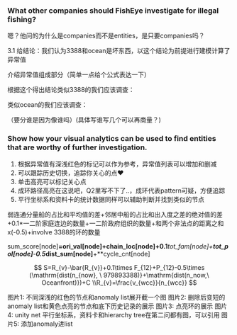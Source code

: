 ### What other companies should FishEye investigate for illegal fishing?

嗯？他问的为什么是companies而不是entities，是只要companies吗？

3.1 给结论：我们认为3388和ocean是坏东西，以这个结论为前提进行建模计算了异常值

介绍异常值组成部分（简单一点给个公式表达一下）

根据这个得出结论类似3388的我们应该调查：

类似ocean的我们应该调查：

（要分谁是因为像谁吗）(具体写谁写几个可以再商量？)



### Show how your visual analytics can be used to find entities that are worthy of further investigation.

1. 根据异常值有深浅红色的标记可以作为参考，异常值列表可以增加和删减
2. 可以跟踪历史切换，追踪你关心的点❤️
3. 单击高亮可以标记关心点
4. 成环路径高亮在这说吧，Q2里写不下了..，成环代表pattern可疑，方便追踪
5. 平行坐标系和资料卡的统计数据同样可以辅助判断并找到类似的节点





弱连通分量船的占比和平均值的差+邻居中船的占比和出入度之差的绝对值的差+0.1*一二阶家庭连边的数量+一二阶政府组织的数量+和两个非法点的距离之和x(-0.5)+involve 3388的环的数量

sum_score[node]**=**ori_val[node]**+**chain_loc[node]**+**0.1*****tot_fam[node]**+**tot_pol[node]**-**0.5*****dist_sum[node]**+**cycle_cnt[node]


$$
S=R_{v}-\bar{R_{v}}+0.1\times F_{12}+P_{12}-0.5\times (\mathrm{dist(n_{now}, \ 979893388)}+\mathrm{dist(n_now,\ Oceanfront)})+C
\\R_{v}=\frac{v_{wcc}}{n_{wcc}}
$$

图片1: 不同深浅的红色的节点和anomaly list展开截一个图
图片2: 删除后变短的anomaly list和黄色点亮的节点和底下历史记录的展示
图片3: 点亮环的展示
图片4: unity net
平行坐标系，资料卡和hierarchy tree在第二问都有图，可以引用
图片5: 添加anomaly进list